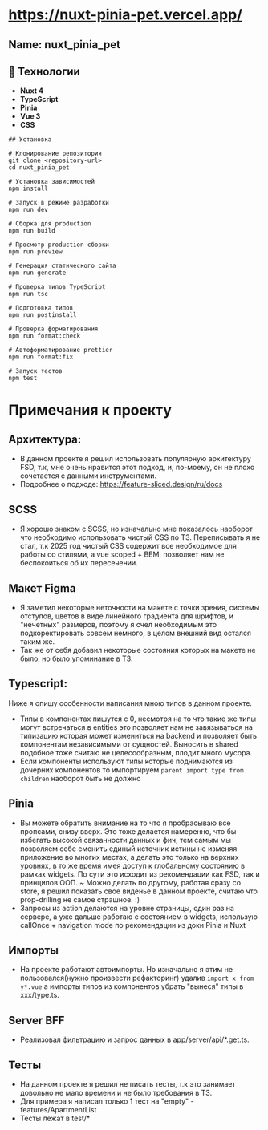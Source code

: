 # https://nuxt-pinia-pet.vercel.app/

## Name: nuxt_pinia_pet

## 🚀 Технологии

- **Nuxt 4**
- **TypeScript**
- **Pinia**
- **Vue 3**
- **CSS**

```
## Установка

# Клонирование репозитория
git clone <repository-url>
cd nuxt_pinia_pet

# Установка зависимостей
npm install

# Запуск в режиме разработки
npm run dev

# Сборка для production
npm run build

# Просмотр production-сборки
npm run preview

# Генерация статического сайта
npm run generate

# Проверка типов TypeScript
npm run tsc

# Подготовка типов
npm run postinstall

# Проверка форматирования
npm run format:check

# Автоформатирование prettier
npm run format:fix

# Запуск тестов
npm test
```

# Примечания к проекту

## Архитектура:

- В данном проекте я решил использовать популярную архитектуру FSD, т.к, мне очень нравится этот подход, и, по-моему,
  он не плохо сочетается с данными инструментами.
- Подробнее о подходе:
  https://feature-sliced.design/ru/docs

## SCSS

- Я хорошо знаком с SCSS, но изначально мне показалось наоборот что необходимо использовать чистый CSS по ТЗ.
  Переписывать я не стал, т.к 2025 год чистый CSS содержит все необходимое для работы со стилями, а vue scoped + BEM, позволяет нам не беспокоиться об их пересечении.

## Макет Figma

- Я заметил некоторые неточности на макете с точки зрения, системы отступов, цветов в виде линейного градиента для шрифтов, и "нечетных" размеров,
  поэтому я счел необходимым это подкоректировать совсем немного, в целом внешний вид остался таким же.
- Так же от себя добавил некоторые состояния которых на макете не было, но было упоминание в ТЗ.

## Typescript:

Ниже я опишу особенности написания мною типов в данном проекте.

- Типы в компонентах пишутся с 0, несмотря на то что такие же типы могут встречаться в entities
  это позволяет нам не завязываться на типизацию которая может измениться на backend и позволяет быть компонентам независимыми от сущностей.
  Выносить в shared подобное тоже считаю не целесообразным, плодит много мусора.
- Если компоненты используют типы которые поднимаются из дочерних компонентов то импортируем `parent import type from children` наоборот быть не должно

## Pinia

- Вы можете обратить внимание на то что я пробрасываю все пропсами, снизу вверх.
  Это тоже делается намеренно, что бы избегать высокой связанности данных и фич,
  тем самым мы позволяем себе сменить единый источник истины не изменяя приложение во многих местах,
  а делать это только на верхних уровнях, в то же время имея доступ к глобальному состоянию в рамках widgets.
  По сути это исходит из рекомендации как FSD, так и принципов ООП.
  ~ Можно делать по другому, работая сразу со store, я решил показать свое виденье в данном проекте, считаю что prop-drilling не самое страшное. :)
- Запросы из action делаются на уровне страницы, один раз на сервере, а уже дальше работаю с состоянием в widgets,
  использую callOnce + navigation mode по рекомендации из доки Pinia и Nuxt

## Импорты

- На проекте работают автоимпорты. 
Но изначально я этим не пользовался(нужно произвести рефакторинг) удалив `import x from y*.vue` 
а импорты типов из компонентов убрать "вынеся" типы в xxx/type.ts.

## Server BFF

- Реализовал фильтрацию и запрос данных в app/server/api/\*.get.ts.

## Тесты

- На данном проекте я решил не писать тесты, т.к это занимает довольно не мало времени и не было требования в ТЗ.
- Для примера я написал только 1 тест на "empty" - features/ApartmentList
- Тесты лежат в test/*
